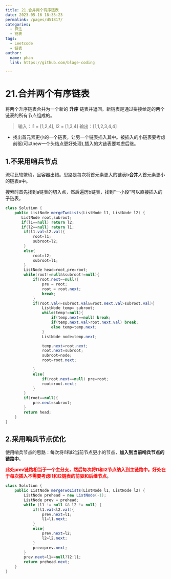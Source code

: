 ```yaml
---
title: 21.合并两个有序链表
date: 2023-05-16 18:35:23
permalink: /pages/d51817/
categories: 
  - 算法
  - 链表
tags: 
  - Leetcode
  - 链表
author: 
  name: phan
  link: https://github.com/blage-coding

---
```

# 21.合并两个有序链表

将两个升序链表合并为一个新的 **升序** 链表并返回。新链表是通过拼接给定的两个链表的所有节点组成的。

> 输入：l1 = [1,2,4], l2 = [1,3,4]
> 输出：[1,1,2,3,4,4]

- 找出首元素更小的一个链表，让另一个链表插入其中。被插入的小链表要考虑前驱(可以new一个头结点更好处理),插入的大链表要考虑后继。

## 1.不采用哨兵节点

流程比较繁琐，且容器出错。思路是每次将首元素更大的链表b**合并**入首元素更小的链表a中。

搜索时首先找到a链表的切入点，然后遍历b链表，找到“一小段”可以直接插入的子链表。

```java
class Solution {
    public ListNode mergeTwoLists(ListNode l1, ListNode l2) {
       ListNode root,subroot;
       if(l1==null) return l2;
       if(l2==null) return l1;
        if(l1.val<l2.val){
            root=l1;
            subroot=l2;
        }
        else{
            root=l2;
            subroot=l1;
        }
        ListNode head=root,pre=root;
        while(root!=null&&subroot!=null){
            if(root.next==null){
                pre = root;
                root = root.next;
                break;
            }
            if(root.val<=subroot.val&&root.next.val>subroot.val){
                ListNode temp= subroot;
                while(temp!=null){
                    if(temp.next==null) break;
                    if(temp.next.val>root.next.val) break;
                    else temp=temp.next;
                }
                ListNode node=temp.next;

                temp.next=root.next;
                root.next=subroot;
                subroot=node;
                root=root.next;

            }
            else{
                if(root.next==null) pre=root;
                root=root.next;
            }
        }
        if(root==null){
            pre.next=subroot;
        }
        return head;
    }
}
```

## 2.采用哨兵节点优化

使用哨兵节点的思路：每次将l1和l2当前节点更小的节点，**加入到当前哨兵节点的链路中**。

<font color="red">**此处prev链路相当于一个主分支，然后每次将l1和l2节点纳入到主链路中。好处在于每次插入不需要考虑l1和l2链表的前驱和后继节点**</font>。

```java
class Solution {
    public ListNode mergeTwoLists(ListNode l1, ListNode l2) {
        ListNode prehead = new ListNode(-1);
        ListNode prev = prehead;
        while (l1 != null && l2 != null) {
            if(l1.val<l2.val){
                prev.next=l1;
                l1=l1.next;
            }
            else{
                prev.next=l2;
                l2=l2.next;
            }
            prev=prev.next;
        }
        prev.next=l1==null?l2:l1;
        return prehead.next;
    }
}
```

